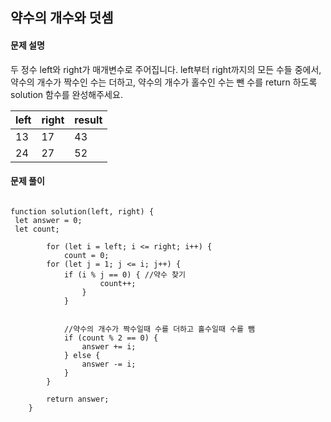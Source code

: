 ## 약수의 개수와 덧셈

#### 문제 설명

두 정수 left와 right가 매개변수로 주어집니다. left부터 right까지의 모든 수들 중에서, 약수의 개수가 짝수인 수는 더하고, 
약수의 개수가 홀수인 수는 뺀 수를 return 하도록 solution 함수를 완성해주세요.

|left|right|result|
|---|---|---|
13	|17	|43|
24	|27	|52

#### 문제 풀이
```

function solution(left, right) {
 let answer = 0;
 let count;

        for (let i = left; i <= right; i++) {
            count = 0;
        for (let j = 1; j <= i; j++) {
            if (i % j == 0) { //약수 찾기
                    count++;
                }
            }


            //약수의 개수가 짝수일때 수를 더하고 홀수일때 수를 뺌
            if (count % 2 == 0) {
                answer += i;
            } else {
                answer -= i;
            }
        }

        return answer;
    }


```